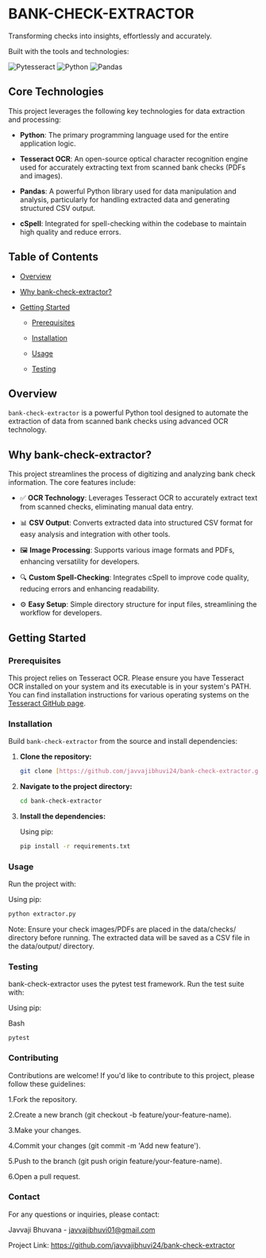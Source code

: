 # BANK-CHECK-EXTRACTOR

Transforming checks into insights, effortlessly and accurately.

Built with the tools and technologies:

![Pytesseract](https://img.shields.io/badge/pytesseract-white?style=flat&logo=pytesseract&logoColor=black) ![Python](https://img.shields.io/badge/Python-white?style=flat&logo=python&logoColor=blue) ![Pandas](https://img.shields.io/badge/pandas-white?style=flat&logo=pandas&logoColor=black)

## Core Technologies

This project leverages the following key technologies for data extraction and processing:

* **Python**: The primary programming language used for the entire application logic.

* **Tesseract OCR**: An open-source optical character recognition engine used for accurately extracting text from scanned bank checks (PDFs and images).

* **Pandas**: A powerful Python library used for data manipulation and analysis, particularly for handling extracted data and generating structured CSV output.

* **cSpell**: Integrated for spell-checking within the codebase to maintain high quality and reduce errors.

## Table of Contents

* [Overview](#overview)

* [Why bank-check-extractor?](#why-bank-check-extractor)

* [Getting Started](#getting-started)

    * [Prerequisites](#prerequisites)

    * [Installation](#installation)

    * [Usage](#usage)

    * [Testing](#testing)

## Overview

`bank-check-extractor` is a powerful Python tool designed to automate the extraction of data from scanned bank checks using advanced OCR technology.

## Why bank-check-extractor?

This project streamlines the process of digitizing and analyzing bank check information. The core features include:

* ✅ **OCR Technology**: Leverages Tesseract OCR to accurately extract text from scanned checks, eliminating manual data entry.

* 📊 **CSV Output**: Converts extracted data into structured CSV format for easy analysis and integration with other tools.

* 🖼️ **Image Processing**: Supports various image formats and PDFs, enhancing versatility for developers.

* 🔍 **Custom Spell-Checking**: Integrates cSpell to improve code quality, reducing errors and enhancing readability.

* ⚙️ **Easy Setup**: Simple directory structure for input files, streamlining the workflow for developers.

## Getting Started

### Prerequisites

This project relies on Tesseract OCR. Please ensure you have Tesseract OCR installed on your system and its executable is in your system's PATH. You can find installation instructions for various operating systems on the [Tesseract GitHub page](https://tesseract-ocr.github.io/tessdoc/Installation.html).

### Installation

Build `bank-check-extractor` from the source and install dependencies:

1.  **Clone the repository:**

    ```bash
    git clone [https://github.com/javvajibhuvi24/bank-check-extractor.git](https://github.com/javvajibhuvi24/bank-check-extractor.git)
    ```

2.  **Navigate to the project directory:**

    ```bash
    cd bank-check-extractor
    ```

3.  **Install the dependencies:**

    Using pip:

    ```bash
    pip install -r requirements.txt
    ```

### Usage

Run the project with:

Using pip:

```bash
python extractor.py
```
Note: Ensure your check images/PDFs are placed in the data/checks/ directory before running.
The extracted data will be saved as a CSV file in the data/output/ directory.

### Testing
bank-check-extractor uses the pytest test framework. Run the test suite with:

Using pip:

Bash
```
pytest
```
### Contributing
Contributions are welcome! If you'd like to contribute to this project, please follow these guidelines:

1.Fork the repository.

2.Create a new branch (git checkout -b feature/your-feature-name).

3.Make your changes.

4.Commit your changes (git commit -m 'Add new feature').

5.Push to the branch (git push origin feature/your-feature-name).

6.Open a pull request.


### Contact
For any questions or inquiries, please contact:

Javvaji Bhuvana - javvajibhuvi01@gmail.com

Project Link: https://github.com/javvajibhuvi24/bank-check-extractor
